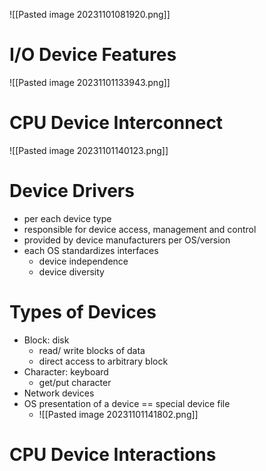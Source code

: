 ![[Pasted image 20231101081920.png]]
# I/O Device Features
![[Pasted image 20231101133943.png]]
# CPU Device Interconnect
![[Pasted image 20231101140123.png]]
# Device Drivers
- per each device type
- responsible for device access, management and control
- provided by device manufacturers per OS/version
- each OS standardizes interfaces
	- device independence
	- device diversity
# Types of Devices
- Block: disk
	- read/ write blocks of data
	- direct access to arbitrary block
- Character: keyboard
	- get/put character
- Network devices
- OS presentation of a device == special device file
	- ![[Pasted image 20231101141802.png]]
# CPU Device Interactions
